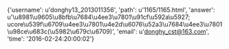 {'username': u'donghy13_2013011356', 'path': u'1165/1165.html', 'answer': u'\u8981\u9605\u8bfb\u7684\u4ee3\u7801\u91cf\u592a\u5927; ucore\u539f\u6709\u4ee3\u7801\u4e2d\u6076\u52a3\u7684\u4ee3\u7801\u98ce\u683c(\u5982\u679c\u6709)', 'email': u'donghy_cst@163.com', 'time': '2016-02-24:20:00:02'}